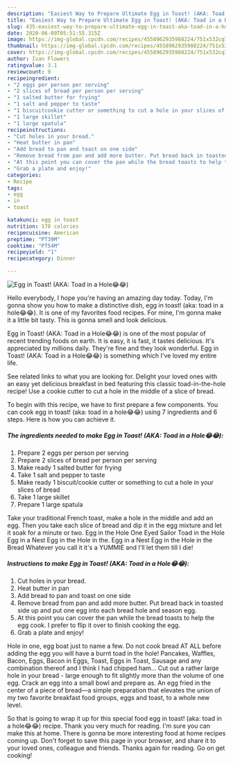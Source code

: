 ```yaml
---
description: "Easiest Way to Prepare Ultimate Egg in Toast! (AKA: Toad in a Hole😂😂)"
title: "Easiest Way to Prepare Ultimate Egg in Toast! (AKA: Toad in a Hole😂😂)"
slug: 435-easiest-way-to-prepare-ultimate-egg-in-toast-aka-toad-in-a-hole
date: 2020-06-09T05:51:55.315Z
image: https://img-global.cpcdn.com/recipes/4558962935988224/751x532cq70/egg-in-toast-aka-toad-in-a-hole😂😂-recipe-main-photo.jpg
thumbnail: https://img-global.cpcdn.com/recipes/4558962935988224/751x532cq70/egg-in-toast-aka-toad-in-a-hole😂😂-recipe-main-photo.jpg
cover: https://img-global.cpcdn.com/recipes/4558962935988224/751x532cq70/egg-in-toast-aka-toad-in-a-hole😂😂-recipe-main-photo.jpg
author: Ivan Flowers
ratingvalue: 3.1
reviewcount: 9
recipeingredient:
- "2 eggs per person per serving"
- "2 slices of bread per person per serving"
- "1 salted butter for frying"
- "1 salt and pepper to taste"
- "1 biscuitcookie cutter or something to cut a hole in your slices of bread"
- "1 large skillet"
- "1 large spatula"
recipeinstructions:
- "Cut holes in your bread."
- "Heat butter in pan"
- "Add bread to pan and toast on one side"
- "Remove bread from pan and add more butter. Put bread back in toasted side up and put one egg into each bread hole and season egg."
- "At this point you can cover the pan while the bread toasts to help the egg cook. I prefer to flip it over to finish cooking the egg."
- "Grab a plate and enjoy!"
categories:
- Recipe
tags:
- egg
- in
- toast

katakunci: egg in toast 
nutrition: 170 calories
recipecuisine: American
preptime: "PT39M"
cooktime: "PT54M"
recipeyield: "1"
recipecategory: Dinner

---
```



![Egg in Toast! (AKA: Toad in a Hole😂😂)](https://img-global.cpcdn.com/recipes/4558962935988224/751x532cq70/egg-in-toast-aka-toad-in-a-hole😂😂-recipe-main-photo.jpg)

Hello everybody, I hope you're having an amazing day today. Today, I'm gonna show you how to make a distinctive dish, egg in toast! (aka: toad in a hole😂😂). It is one of my favorites food recipes. For mine, I'm gonna make it a little bit tasty. This is gonna smell and look delicious.

Egg in Toast! (AKA: Toad in a Hole😂😂) is one of the most popular of recent trending foods on earth. It is easy, it is fast, it tastes delicious. It's appreciated by millions daily. They're fine and they look wonderful. Egg in Toast! (AKA: Toad in a Hole😂😂) is something which I've loved my entire life.

See related links to what you are looking for. Delight your loved ones with an easy yet delicious breakfast in bed featuring this classic toad-in-the-hole recipe! Use a cookie cutter to cut a hole in the middle of a slice of bread.


To begin with this recipe, we have to first prepare a few components. You can cook egg in toast! (aka: toad in a hole😂😂) using 7 ingredients and 6 steps. Here is how you can achieve it.

<!--inarticleads1-->

##### The ingredients needed to make Egg in Toast! (AKA: Toad in a Hole😂😂):

1. Prepare 2 eggs per person per serving
1. Prepare 2 slices of bread per person per serving
1. Make ready 1 salted butter for frying
1. Take 1 salt and pepper to taste
1. Make ready 1 biscuit/cookie cutter or something to cut a hole in your slices of bread
1. Take 1 large skillet
1. Prepare 1 large spatula


Take your traditional French toast, make a hole in the middle and add an egg. Then you take each slice of bread and dip it in the egg mixture and let it soak for a minute or two. Egg in the Hole One Eyed Sailor Toad in the Hole Egg in a Nest Egg in the Hole in the. Egg in a Nest Egg in the Hole in the Bread Whatever you call it it&#39;s a YUMMIE and I&#39;ll let them till I die! 

<!--inarticleads2-->

##### Instructions to make Egg in Toast! (AKA: Toad in a Hole😂😂):

1. Cut holes in your bread.
1. Heat butter in pan
1. Add bread to pan and toast on one side
1. Remove bread from pan and add more butter. Put bread back in toasted side up and put one egg into each bread hole and season egg.
1. At this point you can cover the pan while the bread toasts to help the egg cook. I prefer to flip it over to finish cooking the egg.
1. Grab a plate and enjoy!


Hole in one, egg boat just to name a few. Do not cook bread AT ALL before adding the egg you will have a burnt toad in the hole! Pancakes, Waffles, Bacon, Eggs, Bacon in Eggs, Toast, Eggs in Toast, Sausage and any combination thereof and I think I had chipped ham… Cut out a rather large hole in your bread - large enough to fit slightly more than the volume of one egg. Crack an egg into a small bowl and prepare as. An egg fried in the center of a piece of bread—a simple preparation that elevates the union of my two favorite breakfast food groups, eggs and toast, to a whole new level. 

So that is going to wrap it up for this special food egg in toast! (aka: toad in a hole😂😂) recipe. Thank you very much for reading. I'm sure you can make this at home. There is gonna be more interesting food at home recipes coming up. Don't forget to save this page in your browser, and share it to your loved ones, colleague and friends. Thanks again for reading. Go on get cooking!
